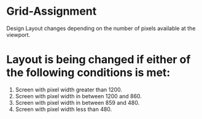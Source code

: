# Grid-Assignment
Design Layout changes depending on the number of pixels available at the viewport.

# Layout is being changed if either of the following conditions is met:
1) Screen with pixel width greater than 1200.
2) Screen with pixel width in between 1200 and 860.
3) Screen with pixel width in between 859 and 480.
4) Screen with pixel width less than 480.
